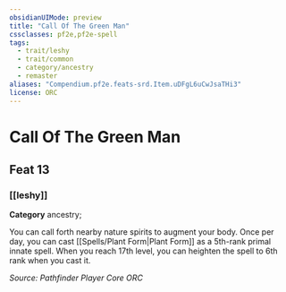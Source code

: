 ```yaml
---
obsidianUIMode: preview
title: "Call Of The Green Man"
cssclasses: pf2e,pf2e-spell
tags:
  - trait/leshy
  - trait/common
  - category/ancestry
  - remaster
aliases: "Compendium.pf2e.feats-srd.Item.uDFgL6uCwJsaTHi3"
license: ORC
---
```

# Call Of The Green Man
## Feat 13
### [[leshy]]

**Category** ancestry; 




You can call forth nearby nature spirits to augment your body. Once per day, you can cast [[Spells/Plant Form|Plant Form]] as a 5th-rank primal innate spell. When you reach 17th level, you can heighten the spell to 6th rank when you cast it.

*Source: Pathfinder Player Core*
*ORC*